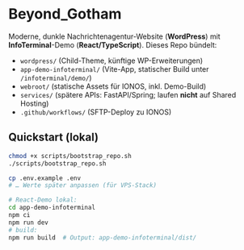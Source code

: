 # Beyond_Gotham

Moderne, dunkle Nachrichtenagentur-Website (**WordPress**) mit **InfoTerminal**-Demo (**React/TypeScript**).
Dieses Repo bündelt:
- `wordpress/` (Child-Theme, künftige WP-Erweiterungen)
- `app-demo-infoterminal/` (Vite-App, statischer Build unter `/infoterminal/demo/`)
- `webroot/` (statische Assets für IONOS, inkl. Demo-Build)
- `services/` (spätere APIs: FastAPI/Spring; laufen **nicht** auf Shared Hosting)
- `.github/workflows/` (SFTP-Deploy zu IONOS)

## Quickstart (lokal)
```bash
chmod +x scripts/bootstrap_repo.sh
./scripts/bootstrap_repo.sh

cp .env.example .env
# … Werte später anpassen (für VPS-Stack)

# React-Demo lokal:
cd app-demo-infoterminal
npm ci
npm run dev
# build:
npm run build  # Output: app-demo-infoterminal/dist/
 
